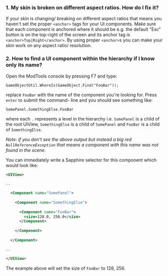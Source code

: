 ### 1. My skin is broken on different aspect ratios. How do I fix it?

If your skin is changing/ breaking on different aspect ratios that means you haven't set the proper `<anchor>` tags for your UI components. Make sure that each component is anchored where it should be e.g. the default "Esc" button is on the top-right of the screen and its anchor tag is `<anchor>Top|Right</anchor>`. By using proper `<anchor>`s you can make your skin work on any aspect ratio/ resolution.

### 2. How to find a UI component within the hierarchy if I know only its name?

Open the ModTools console by pressing F7 and type:
```
GameObjectUtil.WhereIs(GameObject.Find("FooBar"));
```

replace `FooBar` with the name of the component you're looking for. Press `enter` to submit the command- line and you should see something like:
```
SomePanel.SomethingElse.FooBar
```
where each `.` represents a level in the hierarchy i.e. `SomePanel` is a child of the root UIView, `SomethingElse` is a child of `SomePanel` and `FooBar` is a child of `SomethingElse`. 

*Note: if you don't see the above output but instead a big red `NullReferenceException` that means a component with this name was not found in the scene.*

You can immediately write a Sapphire selector for this component which would look like:

```xml
<UIView>

..
  
  <Component name="SomePanel">
  
    <Component name="SomethingElse">
  
      <Component name="FooBar">
        <size>128.0, 256.0</size>
      </Component>
  
    </Component>
  
  </Component>

..

</UIView>
```

The example above will set the size of `FooBar` to 128, 256.
